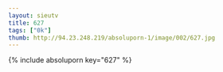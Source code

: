 ```yaml
--- 
layout: sieutv
title: 627
tags: ["0k"]
thumb: http://94.23.248.219/absoluporn-1/image/002/627.jpg
---
```

{% include absoluporn key="627" %} 
